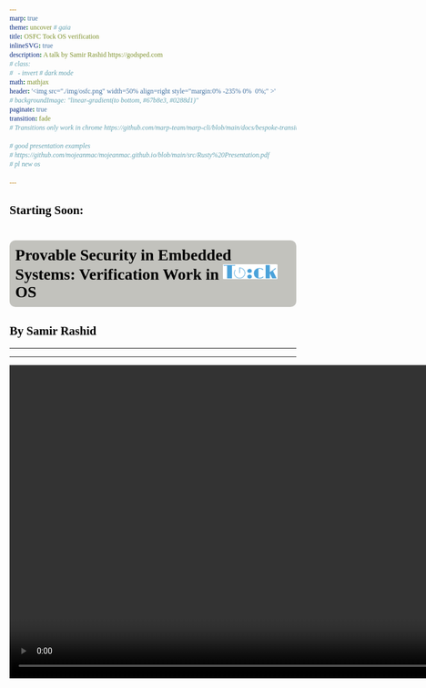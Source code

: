 ```yaml
---
marp: true
theme: uncover # gaia
title: OSFC Tock OS verification
inlineSVG: true
description: A talk by Samir Rashid https://godsped.com
# class: 
#   - invert # dark mode
math: mathjax
header: '<img src="./img/osfc.png" width=50% align=right style="margin:0% -235% 0%  0%;" >'
# backgroundImage: "linear-gradient(to bottom, #67b8e3, #0288d1)"
paginate: true
transition: fade 
# Transitions only work in chrome https://github.com/marp-team/marp-cli/blob/main/docs/bespoke-transitions/README.md#built-in-transitions

# good presentation examples
# https://github.com/mojeanmac/mojeanmac.github.io/blob/main/src/Rusty%20Presentation.pdf
# pl new os

---
```

<style>
/* Font */
/* Body */
@font-face  {
    font-family: "lato";
    src: url("./font/Lato-Regular.ttf");
}
/* Title */
@font-face  {
    font-family: "raleway";
    src: url("./font/Raleway-SemiBold.ttf");
}
/* Code */
@font-face  {
    font-family: "hack";
    src: url("./font/Hack-Regular.ttf");
}

/* Global style */
section {
  background: #DFDFDA;
  font-family: 'lato', serif !important;
}

h1 {
    background: #C2C2BD;
    padding: 2%;
    color: #382D29;
    border-radius: 10px;
    font-family: 'raleway', serif !important;
}

h1, h2, h3, h4 {
    color: black;
    font-family: 'raleway', serif !important;
}

/* PNG image transparent background workaround (issue#119) */
img {
    background-color: transparent!important;
    border-radius:4%;
}

/* Code block */
pre {
  background: #f6f7f6;
  font-family: 'hack', serif !important;
   /* font-size: 2em; */
}

code {
  font-family: 'hack', serif !important;
}

/* Hyperlinks */
a {
    color: #2b7982;
}

/* Quote */
blockquote {
  color: black;
}

/* Two columns */
/* https://github.com/orgs/marp-team/discussions/62#discussioncomment-257185 */
div.twocols {
  /* margin-top: 35px; */
  column-count: 2;
}
div.twocols p:first-child,
div.twocols h1:first-child,
div.twocols h2:first-child,
div.twocols ul:first-child,
div.twocols ul li:first-child,
div.twocols ul li p:first-child {
  margin-top: 0 !important;
}
div.twocols p.break {
  break-before: column;
  margin-top: 0;
}

/* Center images with "center" label */
img[alt~="center"] {
  display: block;
  margin: 0 auto;
}

/* Clear background with "transparent" label */
img[alt~="transparent"] {
  mix-blend-mode: multiply;
}

/* figure {
  mix-blend-mode: multiply;
  background: #DFDFDA;
} */

/* Highlighting line in code block */
/* https://github.com/marp-team/marp-vscode/issues/146 */
.highlighted-line {
  background-color: #ff0;
  display: block;
  margin: 0 -16px;
  padding: 0 16px;
}

.reveal-items-list li {
  list-style-type: none;
}
.reveal-items-list ul {
  padding: 0;
  list-style: none; 
}

pre ol {
  padding: 0;
  margin: 0;
  list-style: none; 
}

pre li {
  padding: 0;
  margin: 0;
  list-style: none; 

}

/*
TODO:
To show things one at a time
https://github.com/marp-team/marpit/issues/209#issuecomment-551116303
*/

/* ul, ol {
    list-style-type: none;
    padding-left: 0;
} */

/* TODO: INCREASE FONT */
</style>

<!-- [motivating opening story] -->

<!-- Good morning. It’s an honor to be invited here for osfc. I’m glad I have you all in the morning while everyone is fresh 😀 -->


<!-- 
<svg xmlns="http://www.w3.org/2000/svg" viewBox="0 0 300 120" width="100%">

  <line x1="10" y1="10" x2="290" y2="10" stroke="black" stroke-width="2"/>

  <g id="arrow-group" transform="translate(0, 10)">
    <path id="arrow" d="M0 25 L0 10 L-5 15 M0 10 L5 15" fill="none" stroke="blue" stroke-width="2"/>
  </g>
  
  <circle id="dot" cx="250" cy="10" r="3" fill="blue" opacity="0">
    <animate 
      attributeName="opacity"
      values="0;0;1;1"
      keyTimes="0;0.45;0.451;1"
      dur="20s"
      repeatCount="indefinite"
    />
  </circle>

  <defs>
    <style>
      @keyframes overflow {
        0% { transform: translateX(10px); }
        50% { transform: translateX(270px); }
        51% { transform: translateX(10px); }
        100% { transform: translateX(270px); }
      }
      #arrow-group {
        animation: overflow 20s linear infinite;
      }
    </style>
  </defs>
</svg>
-->

## Starting Soon:

# Provable Security in Embedded Systems: Verification Work in <img src="./img/tock.svg" style="height:0.95em"/> OS

## By Samir Rashid
---
<!-- Intentionally empty to prevent video autoplay -->
---

<video controls width="1100" autoplay muted preload>
  <source src="./img/Ariane_5.mp4" type="video/mp4" />

  <a href="https://www.youtube.com/watch?v=gp_D8r-2hwk&t=50s">YouTube link</a>
</video>


<!--
In 1996, the Ariane 5 rocket launched. The flight contol software was working to keep the rocket orientation vertical and manage the horizontal velocity.
37 seconds into flight, an unsafe conversion of this 64 bit float to a 16 bit signed integer overflows and causes a hardware fault on both of the redundant inertial navifation systems. This hardware failure quickly cascades errors, leading the rocket to veer off course and self destruct.
-->

<!--
Source:
https://en.wikipedia.org/wiki/Ariane_flight_V88
https://www.bugsnag.com/blog/bug-day-ariane-5-disaster/

https://www.youtube.com/watch?v=gp_D8r-2hwk&t=50s

https://en.wikipedia.org/wiki/List_of_software_bugs
-->
---

<!-- In other words -->
## **an integer overflow caused $370M to vaporize in 40 seconds**

---

<!-- _class: reveal-items-list -->
<style scoped> ul { list-style-type: none; padding: 0; } </style> 

##### Thankfully Boeing has learned from this incident and provably avoids overflow
* #### by restarting your plane... <br> <br> ![center](./img/image-5.png) 


<!-- Oh you have to restart your plane. Oh, it's only potentially catastrophic.

The bad news is that firmware has gone everywhere since the 1990s.
-->

<!-- https://www.theregister.com/2020/04/02/boeing_787_power_cycle_51_days_stale_data/ -->
---

<style scoped>
  .image-container {
    display: flex;
    justify-content: space-between;
}

.image-container img {
    flex: 1;
    max-width: 33%;
    height: auto;
        object-fit: contain;

    margin: 0 10px; /* Adjust the margin as needed */
}
</style>

<div class="image-container">
    <img data-marpit-fragment src="./img/image-16.png" alt="transparent">
    <img data-marpit-fragment src="./img/image-17.png" alt="transparent">
    <img data-marpit-fragment src="./img/image-18.png" alt="transparent">
</div>

<!-- 
There is software **controlling your car, 

your heart, 

and your brain**. And these all have wireless access, and can be hacked.

If firmware isn't reliable, then everything else above us on the software stack is compromised.

https://www.popsci.com/technology/rivian-zonal-electrical-architecture/
https://www.shutterstock.com/image-vector/human-heart-pacemaker-cardio-implant-1367119706
-->
---

<!-- _header: "" -->
<!-- _paginate: hide -->

<h1>Compile time techniques for safer firmware</h1>

## **Samir Rashid**, Evan Johnson, Nico Lehmann, Ranjit Jhala
### Open Source Firmware Conference, September 3, 2024

<br /> <br /> <br /> <br /> <br />

Presentation permalink:
[godsped.com/safe-firmware](https://godsped.com/safe-firmware/)

<!--
My name is Samir Rashid and I am going to describe how the Tock operating system eliminates many bugs that plague other OSes at compile time and how we are mitigating logic bugs in Tock OS using lightweight formal verification.
-->
---

![width:1200px center transparent](./img/fault-locations.png)
<!--
Before we see how Tock OS is safe, we need to understand our threat model. What kinds of bugs do systems face that we want to protect Tock from?

If you look at the types of bugs in Linux, you will see two things. Most bugs are located in drivers and most to do with memory. Different types of bugs are not equally distributed, so protecting ourselves from some kinds of bugs actually prevents the vast majority of failures.
-->
---

# Classifying bugs

* **Memory management**: buffer overflows, null dereference
* **Undefined behavior** 
<br>
* **Faulty drivers**
* **Concurrency/Locking** <!-- Issues with race conditions or deadlock -->
<br>
* **Logic bugs**: *semantic* errors <!-- programmer has a misunderstanding -->
* **Malicious attacks**: `xz` poisoned contributions <!-- (two tiered trust, no memory bugs,  no external deps) -->

<!--
We have a spectrum of bugs that range in difficulty to fix.
Let's look at how Tock works to mitigate all these threats.

https://tockos.org/documentation/design
-->
---

# 1. Compartmentalizing firmware with Rust

## 2. Lightweight verification for firmware

<!--
First I will give an overview of Tock OS and its design, then I will share our work applying formal verification to Tock.
-->
---

# Tock OS
* embedded operating system
* designed for safe, robust multitenancy on microcontrollers

<!-- Tock is an OS for low-power embedded devices and enforces isolation and safety between processes. Tock is used as a research platform in many universities. Some use cases are as an OS for connected IoT devices or as a root of trust, as it is being used in OpenSK and OpenTitan. Tock runs on millions of consumer devices. -->

<br>

* used at <img src="././img/UCSD_logo.png" style="height:1.5em"/> <img src="././img/princeton.png" style="height:2.5em"/> <img src="././img/stanford.webp" style="height:2em" alt="transparent" />
* used in industry by Google, Microsoft, HP, Western Digital
* <img src="././img/opensk.png" style="height:5em" alt="transparent" /> <img src="././img/opentitan.png" style="height:5em"/>

<!-- pluton OS and modern chromebook security processor -->

<!-- # We need OSes to be safe

> We show that the lifespan of faults in Linux 2.6 is comparable
> to that observed for previous versions, at slightly under 2 years.
> Nevertheless, we find that fault kinds that are more likely to have
> a visible impact during execution have a much shorter average
lifespan, of as little as one year

> Although fault-finding tools are now being used regularly in
Linux development, they seem to have only had a small impact
on the kinds of faults we consider. Research is thus needed on
how such tools can be better integrated into the development
process.

https://coccinelle.gitlabpages.inria.fr/website/papers/asplos11.pdf

--- -->

<!-- # most bugs come from drivers
![center transparent](./img/image.png)

--- -->

<!-- # most bugs are problems with `null` (memory safety) -->

<!-- ![width:600px center transparent](./img/image-9.png) -->

---

# Processes: hardware protection

<div class="twocols">
<br>

* isolated by Memory Protection Unit
* written in any language
* loadable and restartable
<!-- - stack will grow towards MPU boundary, preventing process data corruption. A reall issue on these severely memory constrained devices -->

<p class="break"></p>

![transparent](./img/./architecture_simplified_proc.png)

---

# Capsules (drivers) are isolated by Rust

<div class="twocols">
<br>

* written in **safe** Rust
* users choose which capsules to trust <!-- Capsules are also written in Rust and are compiled with the kernel, so you can choose which capsules to trust.  -->
* **zero-size capabilities** enable access to privileged functions <!-- capabilities are enforced through the type system. Basically this means that a capsule that wants to do something privileged such as having control over the network, then it is given a type that says you can use the network at compile time. Then in order to call network functions it provides that type. This means that if a capsule tries to do something illegal, it will fail at compile time. -->
* **zero cost** overhead for this isolation via Rust language safety
  <!-- - move almost all memory and CPU overhead of security checks to compile-time -->
* static memory usage <!-- - gets memory from grant region of each process -->
* **capsule threat model is buggy but not malicious**
<!-- * buggy userspace drivers cannot compromise system *integrity* as they are isolated from the rest of the kernel-->

<!-- TODO: show capability function signature?, gloss over explanation
```rs
pub fn manage_process<C: ProcessManagementCapability>(_c: &C) {}

pub unsafe trait ProcessManagementCapability {}
``` -->

<p class="break"></p>

![transparent](./img/./architecture_simplified_capsule.png)

<!-- need some compile time access to kernel but we are isolating them. we dont care that they can be buggy because they are isolated -->
---

# Kernel

<div class="twocols">
<br>

* small Trusted Compute Base
* safety via Rust's language sandbox
<!-- WE DO CARE ABOUT LOGIC BUGS in the kernel
Uses unsafe Rust, but fundamentally abstractions over hardware need to be unsafe and trusted. do need to trust hardware drivers
-->

<p class="break"></p>

![transparent](./img/./architecture_simplified.png)
<!-- The kernel is only a few thousand lines, so this pushes complexity to drivers. The kernel is written in Rust and Rust enforces memory safety for the system. -->
---

# Secure by design

<!-- TODO: these are not aligned -->

<!-- Rust is great, we have now eliminated memory and implicit undefined behavior.-->
* **Rust**
  * **Memory management** &nbsp;&nbsp;&nbsp;&nbsp;&nbsp;&nbsp;&nbsp; ✅ Rust language safety
  * **Undefined behavior** &nbsp;&nbsp;&nbsp;&nbsp;&nbsp;&nbsp;&nbsp;&nbsp;&nbsp;&nbsp;&nbsp; ✅ undefined behavior is explicit with `unsafe`
* **Architecture** <!-- Next, Tocks' architecture compartmentalizes the tiers you need to trust drivers, bypasses concurrency problems as it is not concurrent. -->
  * **Faulty drivers** &nbsp;&nbsp;&nbsp;&nbsp;&nbsp;&nbsp;&nbsp;&nbsp;&nbsp;&nbsp;&nbsp;&nbsp;&nbsp;&nbsp;&nbsp;&nbsp;&nbsp;&nbsp;&nbsp;&nbsp;&nbsp; ✅ capsules are isolated
  * **Concurrency/Locking** &nbsp;&nbsp;&nbsp;&nbsp;&nbsp;&nbsp;&nbsp;&nbsp;&nbsp;✅
* **❓❓❓** <!-- using safe Rust and disallowing external dependencies reduces Tock's attack surface, but bugs can always get through even the most scrutinized open source projects and now projects need to deal with the reality that there could be highly resourced attackers who want to exploit their project, such as what happened to xz.
-->
  * **Logic bugs** &nbsp;&nbsp;&nbsp;&nbsp;&nbsp;&nbsp;&nbsp;&nbsp;&nbsp;&nbsp;&nbsp;&nbsp;&nbsp;&nbsp;&nbsp;&nbsp;&nbsp;&nbsp;&nbsp;&nbsp;&nbsp;&nbsp;&nbsp;&nbsp;&nbsp;&nbsp;&nbsp; ⚠ testing and code review is not enough
  * **Malicious attacks** &nbsp;&nbsp;&nbsp;&nbsp;&nbsp;&nbsp;&nbsp;&nbsp;&nbsp;&nbsp;&nbsp;&nbsp;&nbsp;&nbsp;&nbsp;&nbsp; ❌️

<!-- [Threat model](https://github.com/tock/tock/tree/master/doc/threat_model), [Design](https://tockos.org/documentation/design) -->
<!-- TODO: mention *encapsulated functions* 

# Note: concurrency

- Tock is not concurrent so these don't apply
- can use tools like Loom, Shuttle, Miri, mirai to stop undefined behavior and concurrency issues
So we are left with this really tough problem. How do we deal with these last two? 
-->
---

# you can still have A LOT OF bugs

![center](./img/image-1.png)

[Huang 2016](https://www.usenix.org/system/files/conference/atc16/atc16_paper-huang.pdf)
<!-- 90% of patches to linux memory allocation code are bugfixes, code maintenance, and optimizations.  10% are new features -->
---

# bugs stay undetected (and exploitable) for years

![width:900px center](./img/./faults.png)

[Palix 2011](https://coccinelle.gitlabpages.inria.fr/website/papers/asplos11.pdf)
<!--
If you look at bugs which have been fixed in the Linux kernel, they last on average about two years from introduction to fix. -->
---

## 1. Compartmentalizing firmware with Rust

# 2. Lightweight verification for firmware

---

# what is formal verification?

<h2>

> Formal verification is the process of using automatic proof procedures to establish that a computer program will do what it’s supposed to.

</h2>

\- [Amazon](https://www.amazon.science/blog/how-to-integrate-formal-proofs-into-software-development)

<!-- We want our programs to be “correct” and have certain properties - not leaking sensitive data, or is crash safe.  -->

---

## **here are all the rumors you have heard**

- "It is so slow"
- "I don't want to rewrite my code"
- "You need a PhD in formal methods first"

---

## **here are all the rumors you have heard**

- "it is so slow" -> **takes seconds**
- "I don't want to rewrite my code" -> **incrementally retrofit existing code**
- "You need a PhD in formal methods first" -> **actually it's easy!**

---

# Demo: `abs()`

<iframe
  id="inlineFrameExample"
  title="Inline Frame Example"
  width="100%"
  height="100%"
  src="https://flux.programming.systems/?code=U1aMTszJyS_XKM0rLU5N0Yzl4krLU0hMKtaosFLINDbSVNC1A9EK1VwKCplpChUKdrYKBmCegkIFkKxVSM0pToUK6IJFuGoB">
</iframe>

<a style="text-align: center; font-size: 1em;" href="https://flux.programming.systems/?code=U1aMTszJyS_XKM0rLU5N0Yzl4krLU0hMKtaosFLINDbSVNC1A9EK1VwKCplpChUKdrYKBmCegkIFkKxVSM0pToUK6IJFuGoB">
https://flux.programming.systems/
</a>

<!--
I am going to be showing a tool called Flux. Flux is under active development and allows you to refine variables in Rust.

So we have this funciton to do absolute value.
Flux is modular, so if we want to express some properties about this function, then it is just like adding a type signature to this function. 
-->
---

# Example of running the type system on a function

<!-- Typing is function wide -->

<!-- TODO: just say precondition, postcondition live. show the failure with no type signature. how can we fix this. then we can also show output is positive. -->

```rs
fn abs(x: i32) -> i32 {
  if x >= 0 {
    x
  } else {
    -x
  }
}
```
<!-- This works because Rust compiles and we have no constraints -->

---

## then we can add this
```rs
#[flux::sig(fn(x: i32) -> {v. i32[v] | v >= 0 && v >= x})]
```
## fails because `abs(MIN_INT)` overflows

```rs
#[flux::sig(fn(x: i32{x != i32::MIN}) -> {v. i32[v] | v >= 0 && v >= x})]
```

<!-- 
Say this during demo

Subset of the parent type
you can express whatever contraints you want
-->
---

# liquid types  
## liquid types = types + *decidable* logical predicates

<!--
Flux is built on liquid types, which is a form of refinement types.

Another interesting use case is you could refine your own datastructures to prevent out of bounds indexing or redundant checks on function inputs.
-->
---

# Demo: refine PMP from RISC-V spec

<!-- ## Claim:: a lot of bugs happen when systems don't behave as the developer expects, or the hardware doesn't behave as the system expects -->

<!-- I got these requirements from the RISC-V spec. So now even without reading the code, just from looking at the types and function headers I know this code does have a correct view of the hardware. We can extend this to express certain invariants. For example, we always want the following property to hold: that a process can always access its own memory and not anyone else's.
This makes it impossible to have the bug like we saw before. -->


## **Goal: encode the spec into the code**

we are still working on the formal model, but this is the high level for how you would apply liquid types to abstract properties

This means you can reduce trust on the kernel and rely on the specification of the flux annotations to maintain memory isolation.

---

![](./img/./issue.png)

[tock#3541](https://github.com/tock/tock/issues/3541)
<!-- [tock#2135](https://github.com/tock/tock/issues/2135) -->
<!-- We are going to look at how you could prevent a bug like this from ever getting introduced. Do you think it is possible to prevent a logic bug like this at compile time? -->
---

![](./img/./pmp1.png)

---

![](./img/./pmp2.png)

---

![](./img/./pmp3.png)


<!-- 
I have copied the headers from Zephyr

```c
static bool set_pmp_entry(unsigned int *index_p, uint8_t perm,
			  uintptr_t start, size_t size,
			  unsigned long *pmp_addr, unsigned long *pmp_cfg,
			  unsigned int index_limit)
```

--- -->

<!-- # at compile time let's try illegal things

Now with flux, our spec is in our code

{before: comments, man page, hundreds of page intel spec} -> rustc.

LIVE DEMO: just add the type signatures to the todo!(); unimplemented functions

Then show the development process that these things will fail at compile time. -->

<!-- ---
# Demo: `can_access` predicate
Now these failures are great. But Flux gives us even more superpowers.

- add the can_access predicate and find a bug (tock uncleared region bug). -->

<!-- How many of you can look at a MPU function in your code and know it cannot get called to accidentally expose kernel data to processes? It is probably not so easy! You either read through your code and will see some runtime code in the function which asserts this or you have no idea. You are waiting for an attacker to figure it out for you.
Here seeing what your code guarantees is simply the act of reading the function signature and any annotated invariants. -->



<!-- # Let's take a look at a real piece of code from Zephyr's MPU configuration and translate this to Tock+Flux

```c
/* Region definition data structure */
struct arm_mpu_region {
	/* Region Base Address */
	uint32_t base;
	/* Region Name */
	const char *name;
#if defined(CONFIG_CPU_AARCH32_CORTEX_R)
	/* Region Size */
	uint32_t size;
#endif
	/* Region Attributes */
	arm_mpu_region_attr_t attr;
};

/* MPU configuration data structure */
struct arm_mpu_config {
	/* Number of regions */
	uint32_t num_regions;
	/* Regions */
	const struct arm_mpu_region *mpu_regions;
};
```

[zephyr/include/zephyr/arch/arm/mpu/arm_mpu.h](https://github.com/zephyrproject-rtos/zephyr/blob/6b8ebeb9d19a5c267c204e55fea889f955101362/include/zephyr/arch/arm/mpu/arm_mpu.h#L28)

--- -->

<!-- # Now I am going to explain how this is working.

- these are all subtypes, so they are still valid types
- subtype encodes properties
- can use SMT

```c
x = 0 // int[0]
y = 1 // int[1]
x + y // int[1] done by typing rules
// but you can do this for arbitrary predicates
```

```
another example fully annotated
```

--- -->

<!-- ---

# You can catch index out of bounds

```rs
RVec

fn refine_length of array
```

This *could* enable you to refactor your code to be faster since you won't need to use Rust runtime bounds checking as you know the length of your data statically.

[bounds checking](https://readyset.io/blog/bounds-checks)
[liquid haskell presentation](https://github.com/Gabriella439/slides/blob/main/liquidhaskell/slides.md) -->

<!-- Now you can safely index without using iterators. This could help performance by avoiding bounds checking on hot paths. -->

<!-- A refinement type denotes a subtype of another type, characterized by a given predicate. In our example, { i:Int | 0 <= i && i < len xs } is a subtype of Int, whose values i satisfy the predicate 0 <= i && i < len xs. The specifications allow us to name the arguments of functions and to refer to them in the predicates, such as the list argument named xs. The language used to describe a predicate is not Haskell, but a separate language with functions and logical connectives. When predicates need to refer to Haskell functions, the functions can be translated to the logic.

The function elemAt continues to be partial in Haskell, but it is total according to its specification. And Liquid Haskell is powerful enough to check that elemAt meets the specification, i.e. given a valid index, the function won’t fail. It is a choice of the user to use Liquid Haskell to ensure that the invocations meet the specification as well, or to leave the invocations unverified. The solution not only leaves the original function untouched, which dependent types could also achieve, but it is remarkably economical in the way of expressing the property we care about. -->


<!-- ![center](./img/image-7.png) -->

<!-- ---

# examples of bugs caught

often the worst bugs are hard to reproduce or imagine (you have to imagine it to test it)

you can only prove the existence of bugs with testing, not their absence

Do you have any good examples. I have some mediocre ones.

TODO: can i reproduce the timer bug here

   <style>
    .timeline-container {
        position: relative;
        width: 100%;
        height: 50px;
        background-color: #ddd;
        border-radius: 25px;
        overflow: hidden;
    }

    .arrow {
        position: absolute;
        width: 30px;
        height: 30px;
        background-color: #ff5722;
        clip-path: polygon(50% 0%, 0% 100%, 100% 100%);
        animation: moveArrow 5s linear infinite;
        transform: rotate(0deg);
        bottom: 0; /* Position arrow at the bottom */
    }

    .now-dot {
        position: absolute;
        right: 80px;
        top: 50%;
        transform: translateY(-50%);
        width: 20px;
        height: 20px;
        background-color: #4caf50;
        border-radius: 50%;
    }

    .time-display {
        position: relative;
        top: 20px;
        font-size: 20px;
        color: #333;
        text-align: center;
        width: 100%;
    }

    @keyframes moveArrow {
        0% { left: -30px; }
        100% { left: calc(100% + 30px); }
    }
</style>
</head>
<body>

<div class="timeline-container">
    <div class="arrow" id="arrow"></div>
    <div class="now-dot"></div>
</div>
<div class="time-display" id="timeDisplay">The time to do this is 0</div>

<script>
    const arrow = document.getElementById('arrow');
    const timeDisplay = document.getElementById('timeDisplay');
    const timelineWidth = document.querySelector('.timeline-container').offsetWidth;
    const nowDotPosition = timelineWidth - 40; // Position of the "now" dot

    function updateTime() {
        const arrowPosition = arrow.getBoundingClientRect().left;
        const distanceToNow = Math.abs(arrowPosition - nowDotPosition);

        if (arrowPosition < nowDotPosition - 300) {
            timeDisplay.textContent = 'soon';
/*         } else if (arrowPosition >= nowDotPosition || arrowPosition > nowDotPosition - 300) {
            timeDisplay.textContent = 'now'; */
        } else {
            timeDisplay.textContent = `The time to do this is in ${Math.round(arrowPosition - timelineWidth + nowDotPosition)} days`;
        }
    }

    setInterval(updateTime, 100); // Update the time display every 100ms
</script> 

-->


<!--
I don’t have great examples but I can show you there have been timer things caught in Tock via loose formal methods and the AWS example of hash collision.

Developers have more confidence in implementing optimizations and accepting code changes in PRs.
I have found bugs that are virtually impossible to find by reading the code. We will take a look at previous security bugs in Tock, how we came up with system properties to verify, and show how these problems are now impossible produce.
-->

---

# Summary

<!-- Tock eliminates -->

* **Rust**
  * **Memory management** Rust language safety
  * **Undefined behavior** is explicit and minimized
* **Architecture**
  * **Faulty drivers** capsules are isolated from kernel
  * **Concurrency/Locking** avoided
* **Lightweight verification** 
  * **Logic bugs** via verification
  * **Malicious attacks** cannot break the easily auditable compile-time safety

---

## Tock: safe embedded operating system
Tock is open source!
https://tockos.org/
Join Tock Slack, Matrix, verification mailing list


## Flux: scalable Rust verification
> Proving should be as easy as programming 

https://github.com/flux-rs/flux/

https://flux.programming.systems/

## Presentation permalink: [godsped.com/safe-firmware](https://godsped.com/safe-firmware/)

---

# Errata slide


<!-- 
hi > lo, doesnt overflow address

- kernel/app break overlap. show arbitrary high level property and then verify that

you donn't find bugs weeks later with fuzzing or months later with integration testing.

TODO: learn the syntactic sugar, what is @
TODO: read flux docs
TODO: find WaVe src code
TODO: NEED TO UNDERSTAND THAT KAPPA LOOP INVARIANT
TODO: need to make sure flux highlighting squiglies works for live demo
TODO: keep backup pdf, printout of extra section titles, tabs open with all demos -->

<!-- 

Here is a real bug Amazon found using methods similar to what we are doing

[using-lightweight-formal-methods-to-validate-a-key-value](https://assets.amazon.science/07/6c/81bfc2c243249a8b8b65cc2135e4/using-lightweight-formal-methods-to-validate-a-key-value-storage-node-in-amazon-s3.pdf)

something about using https://github.com/proptest-rs/proptest with models

https://github.com/GaloisInc/crucible
https://github.com/model-checking/kani


Even experts of the program they wrote can have a hard time debugging things. These bugs can be very costly.
https://corp.roblox.com/newsroom/2022/01/roblox-return-to-service-10-28-10-31-2021

Astrée: "In 2003, Astrée proved the absence of any runtime errors in the primary flight-control software of an Airbus model. The system’s 132,000 lines of C code were analyzed completely automatically in only 80 minutes on a 2.8GHz 32-bit PC using 300MB of memory (and in only 50 minutes on an AMD Athlon 64 using 580MB of memory). Since then, Airbus France has been using Astrée in the development of safety-critical software for vari­ous plane series, including the A380.",

> Despite 20+ years of research on processor verification, it
remains hard to use formal verification techniques in commercial pro-
cessor development. There are two significant factors: scaling issues and
return on investment. The scaling issues include the size of modern pro-
cessor specifications, the size/complexity of processor designs, the size
of design/verification teams and the (non)availability of enough formal
verification experts. The return on investment issues include the need to
start catching bugs early in development, the need to continue catching
bugs throughout development, and the need to be able to reuse verifica-
tion IP, tools and techniques across a wide range of design styles.
https://alastairreid.github.io/papers/cav2016_isa_formal.pdf

Tock is an open source project where we do not have control over what gets accepted. THus we have chosen this approach to gradually make PRs and show the value of merging this work. 

Intel totally does not understand how their CPUs work https://danluu.com/cpu-bugs/

Great Brad presentation on Tock internals: https://docs.google.com/presentation/d/1A7ug4snhK0XUDg7Cc1wWGqCrhlA02pBM/edit#slide=id.p1

Toyota unintended acceleration
https://www.nhtsa.gov/sites/nhtsa.gov/files/nasa-ua_report.pdf
https://www.nhtsa.gov/sites/nhtsa.gov/files/nhtsa_report_execsum.pdf
https://en.wikipedia.org/wiki/2009%E2%80%932011_Toyota_vehicle_recalls#Investigations
https://users.ece.cmu.edu/~koopman/pubs/koopman14_toyota_ua_slides.pdf AMAZING SLIDES
-->

---

# backup slides

---

# Walkthrough

<!-- Let's try finding the type of abs() -->
```rs
fn abs(x: i32) -> i32 {
    if x < 0 {
      0 - x
    } else {
        x
    }
}
```
```rs
x : i32
0 : i32{v: v == 0}
x < 0 :: bool{b: b == x < 0 }
0 - x :: i32{n: n == 0 - x }

if x < 0 then 0 - x else x
    :: i32{n:
       |    (      x < 0  => n == 0 - x )
         && ( not (x < 0) => n == x     )
       }
```

---

The inferred type is stronger than the postcondition we originally requested:
```rs
if x < 0 then 0 - x else x
    :: i32{n : 0 <= n }
```

---

# SMT solver

Flux uses a Satisfiability Modulo Theories to check typing rules

Flux will ask an SMT solver (Z3) if the return type is a subtype of the function return type.

```rs
if x < 0 then 0 - x else x
    :: i32{n:
       |    (      x < 0  => n == 0 - x )
         && ( not (x < 0) => n == x     )
       }
```

... is a subtype of the user-supplied type:

```rs
if x < 0 then 0 - x else x
    :: i32{n : 0 <= n }
```

[src](https://github.com/Gabriella439/slides/blob/main/liquidhaskell/slides.md)
<!-- TODO: check my syntax here -->

---

# Key point

Able to reason about complex thingss in an imperative language due to Rust ownership

```rs
fn ris() {
  let mut x = vec![0, 1];  // x: Vec<i32>
  let y = x;               // x: Uninit, y: Vec<i32>
  x = vec![2, 3]           // x: Vec<i32>, y: Vec<i32>
}

fn hefe() {
    let mut x = 0;      // x: i32[0]
    x += 10;            // x: i32[10]
    x += 10;            // x: i32[20]
}

```

---

At any given time, you can have either one mutable reference or any number of shared references.

```rs
fn decr(x: &mut {v. i32[v] | v > 0}) {
   *x -= 1;
}

```
Writing through an &mut reference must preserve refinements

Can fix by
```rs
fn decr(x: &mut {v. i32[v] | v > 0}) {
   let n = *x;
   if n > 1 {
      *x = n - 1;
   }
}

```

Does get a bit more complicated with mutable changes where the type changes.

---

# Java binary search slide

---

# What is an SMT solver

---


# Recap

1. Completely untrusted (by kernel, each other): Applications
2. Trusted for liveness, software enforcement of memory
safety: Kernel capsules (networking stack, console, sensor
drivers, virtualization layers), chip specific code
3. Completely trusted: Core kernel (board/architecture spe-
cific code, scheduler, configuration)

[Tiered Trust](https://people.eecs.berkeley.edu/~prabal/pubs/papers/ayers22tiered.pdf)

---

# Grammar of refinements

```rs
r ::= n                     // numbers 1,2,3...
    | x                     // identifiers x,y,z...
    | x.f                   // index-field access
    | r + r                 // addition
    | r - r                 // subtraction
    | n * e                 // multiplication by constant
    | if r { r } else { r } // if-then-else
    | f(r...)               // function application
    | true | false          // booleans
    | r == r                // equality
    | r != r                // not equal
    | r < r                 // less than
    | r <= r                // less than or equal
    | r > r                 // greater than
    | r >= r                // greater than or equal
    | r || r                // disjunction
    | r && r                // conjunction
    | r => r                // implication
    | !r                    // negation
```

---

# Tock Architecture
![center transparent width:900px](./img/image-14.png)

---

# Tock Architecture

![center transparent width:900px](./img/image-15.png)

---

# Flux LOC overhead

---

# Flux typing runtime overhead (seconds)

---

# Rvec

---

![alt text](./img/image-20.png)

---
# random claims

![center](./img/image-8.png)
Linux is huge and growing
[Palix 2011](https://coccinelle.gitlabpages.inria.fr/website/papers/asplos11.pdf)

<!-- There are still ways to unexplicitlt panic https://stackoverflow.com/a/72705968 -->
<!-- ---

# Logic bugs are the hardest to find. (thus we need verification)

![center](./img/image-2.png)

https://www.cs.purdue.edu/homes/lintan/publications/bugchar-emse14.pdf

Logic bugs don't manifest as crashes, so it is not enough to do fully automated methods such as fuzzing. Fuzzing for properties will not capture every execution, so it is better to catch bugs earlier and faster with verification.  Fuzzing wont find bugs during development.

* Rust does do runtime bounds checking for other kinds of indexing.
Thankfully safe Rust doesn't have undefined behavior, apart from compiler bugs. The catch? It's that the defined behavior is to panic and crash.
-->

<!-- # Kinds of logic bugs
- Indexing*
- Integer overflows
- Divide by zero
- Application specific misbehaviors -->

<!-- https://www.cs.purdue.edu/homes/lintan/publications/bugchar-emse14.pdf -->

---

![center transparent](./img/image-11.png)

---


# example of a more complex property
**Security of a sandbox - read wave**
security of IFC - read other paper
Show LOC stats
high level idea of memory protection in tock

<!-- https://github.com/flux-rs/flux-demo/blob/main/src/typestate.rs -->

---

![alt text](./img/image-19.png)
squirrelfs

---

Typestate guard against power leaks

RAII where the objects are hardware

---

# Downsides
<!-- Flux and real world verification is still quite nascent, but the underlying theoretical foundations are decades old. And this robustness definitely shows. Our work using Flux is actively guiding its development as we work to make Flux production ready for anyone to use. -->

* More mental effort
  * but now you understand your code...
* Active development
  * currently, not stable!!!
* Not as powerful as other formal methods
<!-- I think the future is combining different kinds of formal techniques. (like AWS shardstore) -->

<!-- # Things are looking up -->
<!-- TODO: let's retrospect for a second, read backwards. -->
<!-- you donn't find bugs weeks later with fuzzing or months later with integration testing. -->

<!-- 
among subsystems
![bg right fit](./img/image-3.png)

https://www.cs.purdue.edu/homes/lintan/publications/bugchar-emse14.pdf
--- -->

<!-- 
# Claim: bugs are not uniformly distributed

![center width:700px](./img/image-6.png)

or among files. ie. we know where the complexity lies and could capture and prove those areas to be bug free -->

<!-- 
TODO: mention these two facts, very interesting


> Summary: Linux mm is being actively updated,
The code changes are highly concentrated around its
key functionalities: 80% of the patches were com-
mitted to the 25% of the source code.

<br>

> 4.2 Semantic Bugs Are Dominant Root Causes.
Figure 1(a) shows that the dominant root causes are semantic bugs in Mozilla,
Apache, and the Linux kernel, accounting for 87.0% in Mozilla, 82.5% in
Apache, and 70.1% in the Linux kernel.  

We should be putting the most effort towards stopping the worst kinds of bugs (data loss, isolation breaks)
-->


<!-- > Memory Error (MErr): We find that null pointer
dereferences (e.g., [45, 67, 76]) are the most common
bugs because of the missing validations of pointers be-
fore using them in mm

--- -->

<!-- > Logic: We identify three important logic bugs: case-
by-case, state update and fault handler. For the first
two types, they may not stall the system or generate ex-
ceptions immediately, but they make the system execute
in unexpected workflow or states, resulting in incorrect
states or runtime error eventually. Fixing these bugs of-
ten require domain specific knowledge. For example,
when shmem intends to replace a swap cache page, the
original implementation calls cgroup migration without
lrucare based on the incorrect assumption that the page
is not on the LRU list

https://www.usenix.org/system/files/conference/atc16/atc16_paper-huang.pdf

--- -->

<!-- They find that even mature memory alocators are bugging due to their complexity.
We could verify specific properties
Security bugs are increasing

![center](./img/image-4.png) -->

<!--
we have had such a probelm with solving all corner cases in timers in tock. *insert joke*. It's time to squash these bugs. Oh wait the time is in four billion seconds.  -->

<!-- 
# gradual types for verification idea.

- like optional typing in Python -->
<!-- What if we could optionally annotate with logical constraints in the same way you use any type system
So easy to prevent divide by zero bugs at compile time
YOU GET FEEDBACK ON BUGS WHILE YOU DEVELOP! NOT AFTER like in model checking or less formal processes like automobile certification -->

<!-- - gradual and noninvasive
- does not require you to be an expert to verify. -->

<!-- What does this look like -->

<!-- 
do the cool inverted blue box focus around this (logic errors)

The problem is not the number of bugs, but its severity.
-->

<!-- For this section, I'm going to go over formal verification. We are going to take a look at the most serious bug ever in Tock's memory isolation and learn how to provably prevent it from ever happening again. 
We are going to build up some intuition for how to prevent this from happening.
-->

<!-- ---

# Idea

You Index types with pure values
```js
         B[v]
Base-Type    Refinement Index
```

Meaning of the index depends on the type

<br>

i32 is indexed by the (pure) integer it is equal to
```rs {1}
let x = 5;     : i32[5]
let y = 2 + 3; : i32[5]
```

```rs {2-3}
true   : bool[true]
3 < 10 : bool[true]
``` -->

<!-- ---

# liquid types
Subset of the parent type

* Type:
```rs
i32{v: 0 < v} // positive `i32`s
```

* Function:
```rs
#[flux::sig(fn(a: i32, b: i32) -> i32{v: v >= a && v >= b})]
pub fn max(a: i32, b i32) -> i32
Precondition             Postcondition
``` -->

<!-- 
---

# Example runtime bug: index out of bounds

```rs
fn print_first(vec: Vec<i32>) {
   println!("first: {}", vec[0]);   . 
}

fn main() {
   print_first(vec![]);
}
```

TODO: verify this to not crash by showing adding ghost var to verify vector length

```md
thread 'main' panicked at 'index out of bounds: the len is 0 but the index is 0'
``` -->

<!-- It turns out that we can prevents bugs like this at compile time, meaning there is no runtime cost associated with bounds checking. -->


<!-- ---

# Note: Tock uses Typestate and a lot of Rust-isms that detract from the main idea, so we will look at Zephyr.
# Typestate, but with Flux

If you have used typestate in Rust or RAII, this is similar. You can push complexity into compile time, making it easier to write correct code. 

> Typestates are a technique for moving properties of state (the dynamic information a program is processing) into the type level (the static world that the compiler can check ahead-of-time).

https://cliffle.com/blog/rust-typestate/ -->

<!--
This enables things like the zero cost capabilities I mentioned earlier.
This is pretty cool! Now we can avoid some pretty subtle bugs at compile time.

Okay this is relatively straightforward. Now we have seen why this is low cost verification and how well it integrates into the type system.
Let me explain how this works and we can look at a more complex scenario.

If you don't want to rearchitect your app to use typestate, you can use Flux.
Maybe one day we will have automated C->Rust code conversion. For whatever reason you could use this instead of typestate.
-->

<!-- Also, because these states are enforced by the type system, there is no longer room for errors by consumers of this interface. If they try to perform an illegal state transition, the code will not compile! -->

<!-- Hardware security is great, but it is useless if we don't configure it correctly. very small bug can be a very big problem. -->

<!-- ---

# RVec

```rs
#[flux::opaque]
#[flux::refined_by(len: int)]
#[flux::invariant(0 <= len)]
pub struct RVec<T> {
    inner: Vec<T>,
}
``` -->

<!-- 
---

# What does zephyr RISCV PMP code look like

It performs "sanity checks" = runtime cost.
This simple function can panic if you call it wrong! Can kill the whole system. -->

<!-- TODO: red highlight removed lines-->
<!-- ```c {6-13}
static void write_pmp_entries(unsigned int start, unsigned int end,
			      bool clear_trailing_entries,
			      unsigned long *pmp_addr, unsigned long *pmp_cfg,
			      unsigned int index_limit)
{
	__ASSERT(start < end && end <= index_limit &&
		 index_limit <= CONFIG_PMP_SLOTS,
		 "bad PMP range (start=%u end=%u)", start, end);

	/* Be extra paranoid in case assertions are disabled */
	if (start >= end || end > index_limit) {
		k_panic();
	}
```

Show crossing out these lines. This *could* enable you to refactor your code to be faster since you won't need to use Rust runtime bounds checking as you know the length of your data statically. -->

<!-- Remember that we don't have virtual memory, we only have an MPU to support the OS in protection. -->
<!-- ---

# `write_pmp_entries` (bad pmp range) -> 💣

--- -->

<!-- Now we have a basic understanding of the syntax. Let's turn back to the problem at hand. -->
<!-- # You think your code doesn't have bugs because you write great `requirement`s like this

```c {8}
/**
 * @brief Write a range of PMP entries to corresponding PMP registers
 *
 * PMP registers are accessed with the csr instruction which only takes an
 * immediate value as the actual register. This is performed more efficiently
 * in assembly code (pmp.S) than what is possible with C code.
 *
 * Requirement: start < end && end <= CONFIG_PMP_SLOTS
 *
 * @param start Start of the PMP range to be written
 * @param end End (exclusive) of the PMP range to be written
 * @param clear_trailing_entries True if trailing entries must be turned off
 * @param pmp_addr Array of pmpaddr values (starting at entry 0).
 * @param pmp_cfg Array of pmpcfg values (starting at entry 0).
 */
extern void z_riscv_write_pmp_entries(unsigned int start, unsigned int end,
				      bool clear_trailing_entries,
				      const unsigned long *pmp_addr,
				      const unsigned long *pmp_cfg);
```

https://github.com/zephyrproject-rtos/zephyr/blob/main/arch/riscv/core/pmp.c -->

<!-- Right now the state of the art is comments like this, reading the man page, or doing guess and check if your code works. -->

<!-- # Logic bugs

One problem is if our function is called wrong.

But we can also have logic soundness issues like the Tock bug.

So we do want more guarantees like that you can only access your regions. This was a really subtle and serious bug.

It is simply understood, but very hard to imagine this bug existing.

--- -->

<!-- # Let's improve this with Flux

Note: Tock uses typestate, so you can't have a badly constructed MPU region.

But I am not here to talk about Rust. Now taht we have an idea of how this issupposed to work, let's replicate it in Flux.

--- -->